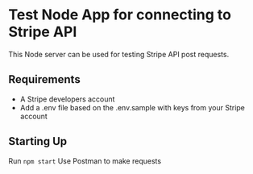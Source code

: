 # Test Node App for connecting to Stripe API
This Node server can be used for testing Stripe API post requests.

## Requirements
* A Stripe developers account
* Add a .env file based on the .env.sample with keys from your Stripe account

## Starting Up
Run `npm start`
Use Postman to make requests